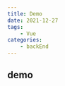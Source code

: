 ```yaml
---
title: Demo
date: 2021-12-27
tags: 
    - Vue
categories:
    - backEnd
---
```

## demo

```java
```

